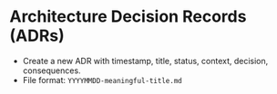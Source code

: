 # Architecture Decision Records (ADRs)

- Create a new ADR with timestamp, title, status, context, decision, consequences.
- File format: `YYYYMMDD-meaningful-title.md`
